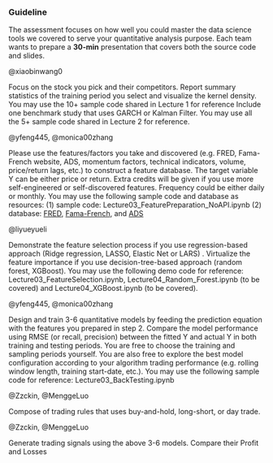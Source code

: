 ### Guideline

The assessment focuses on how well you could master the data science tools we covered to serve your quantitative analysis purpose. Each team wants to prepare a **30-min** presentation that covers both the source code and slides.

@xiaobinwang0

Focus on the stock you pick and their competitors. Report summary statistics of the training period you select and visualize the kernel density. You may use the 10+ sample code shared in Lecture 1 for reference
Include one benchmark study that uses GARCH or Kalman Filter. You may use all the 5+ sample code shared in Lecture 2 for reference.

@yfeng445, @monica00zhang

Please use the features/factors you take and discovered (e.g. FRED, Fama-French website, ADS, momentum factors, technical indicators, volume, price/return lags, etc.) to construct a feature database. The target variable Y can be either price or return. Extra credits will be given if you use more self-engineered or self-discovered features. Frequency could be either daily or monthly. You may use the following sample code and database as resources: (1) sample code:  Lecture03_FeaturePreparation_NoAPI.ipynb (2) database: [FRED](https://fred.stlouisfed.org), [Fama-French](https://mba.tuck.dartmouth.edu/pages/faculty/ken.french/data_library.html), and [ADS](https://www.philadelphiafed.org/surveys-and-data/real-time-data-research/ads)

@liyueyueli

Demonstrate the feature selection process if you use regression-based approach (Ridge regression, LASSO, Elastic Net or LARS) . Virtualize the feature importance if you use decision-tree-based approach (random forest, XGBoost). You may use the following demo code for reference: Lecture03_FeatureSelection.ipynb, Lecture04_Random_Forest.ipynb (to be covered) and Lecture04_XGBoost.ipynb (to be covered).

@yfeng445, @monica00zhang

Design and train 3-6 quantitative models by feeding the prediction equation with the features you prepared in step 2.  Compare the model performance using RMSE (or recall, precision) between the fitted Y and actual Y in both training and testing periods. You are free to choose the training and sampling periods yourself. You are also free to explore the best model configuration according to your algorithm trading performance (e.g. rolling window length, training start-date, etc.). You may use the following sample code for reference: Lecture03_BackTesting.ipynb

@Zzckin, @MenggeLuo

Compose of trading rules that uses buy-and-hold, long-short, or day trade.

@Zzckin, @MenggeLuo

Generate trading signals using the above 3-6 models. Compare their Profit and Losses
